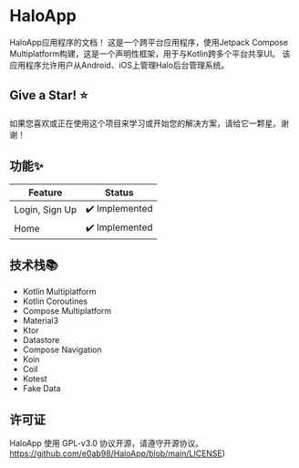 # HaloApp
HaloApp应用程序的文档！
这是一个跨平台应用程序，使用Jetpack Compose Multiplatform构建，这是一个声明性框架，用于与Kotlin跨多个平台共享UI。
该应用程序允许用户从Android、iOS上管理Halo后台管理系统。

## Give a Star! ⭐
如果您喜欢或正在使用这个项目来学习或开始您的解决方案，请给它一颗星。谢谢！

## 功能✨

| Feature        | Status        |
| -------------- | ------------- |
| Login, Sign Up | ✔️ Implemented |
| Home           | ✔️ Implemented |

## 技术栈📚

- Kotlin Multiplatform
- Kotlin Coroutines
- Compose Multiplatform
- Material3
- Ktor
- Datastore
- Compose Navigation
- Koin
- Coil
- Kotest
- Fake Data



## 许可证

HaloApp 使用 GPL-v3.0 协议开源，请遵守开源协议。https://github.com/e0ab98/HaloApp/blob/main/LICENSE)
